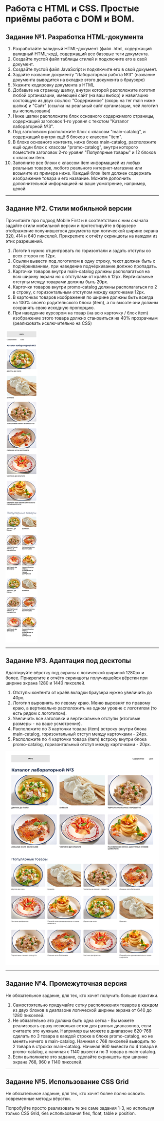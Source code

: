 # Работа с HTML и CSS. Простые приёмы работа с DOM и BOM.

## Задание №1. Разработка HTML-документа

1. Разработайте валидный HTML-документ (файл .html, содержащий валидный HTML-код), содержащий все базовые теги документа.
2. Создайте пустой файл таблицы стилей и подключите его в свой документ.
3. Создайте пустой файл JavaScript и подключите его в свой документ.
4. Задайте название документу "Лабораторная работа №3" (название документа выводится на вкладке этого документа в браузере)
5. Укажите кодировку документа в HTML
6. Добавьте на страницу шапку, внутри которой расположите логотип любой организации, имеющей сайт (на ваш выбор) и навигацию состоящую из двух ссылок: "Содержимое" (якорь на тег main ниже шапки) и "Сайт" (ссылка на реальный сайт организации, чей логотип вы использовали)
7. Ниже шапки расположите блок основного содержимого страницы, содержащий заголовок 1-го уровня с текстом "Каталог лабораторной №3".
8. Под заголовком расположите блок с классом "main-catalog", и содержащий внутри ещё 6 блоков с классом "item".
9. В блоке основного контента, ниже блока main-catalog, расположите ещё один блок с классом "promo-catalog", внутри которого поместите заголовок 2-го уровня "Популярные товары" и 12 блоков с классом item.
10. Заполните все блоки с классом item информацией из любых реальных товаров, любого реального интернет-магазина или возьмите из примера ниже. Каждый блок item должен содержать изображение товара и его название. Можете дополнить дополнительной информацией на ваше усмотрение, например, ценой

---------------------------

## Задание №2. Стили мобильной версии

Прочитайте про подход Mobile First и в соответствии с ним сначала задайте стили мобильной версии и протестируйте в браузере отображение получившегося документа при логической ширине экрана 320, 414 и 640 пикселей. Прикрепите к отчёту скриншоты на каждом из этих разрешений.

1. Логотип нужно отцентровать по горизонтали и задать отступы со всех сторон по 12px.
2. Ссылки вывести под логотипом в одну строку, текст должен быть с подчёркиванием, при наведение подчёркивание должно пропадать.
3. Карточки товаров внутри main-catalog должны располагаться на всю ширину экрана но с отступами от краёв в 12px. Вертикальные отступы между товарами должны быть 20pх.
4. Карточки товаров внутри promo-catalog должны располагаться по 2 в строку, с горизонтальным отступом между карточками 12px.
5. В карточках товаров изображения по ширине должны быть всегда на 100% своего родительского блока (item), а по высоте они должны сохранять свою исходную пропорцию.
6. При наведение курсором на товар (на всю карточку / блок item) изображение этого товара должно становиться на 40% прозрачным (реализовать исключительно на CSS)

![Макет для версии 320-640](https://github.com/RSTU-Citg-Space/web_lab/blob/frontend/AIB/Lab_03_HTML_CSS/Frame-320px.png)

---------------------------

## Задание №3. Адаптация под десктопы

Адаптируйте вёрстку под экраны с логической шириной 1280px и более. Прикрепите к отчёту скриншоты получившейся вёрстки при ширине экрана 1280 и 1440 пикселей.

1. Отступы контента от краёв вкладки браузера нужно увеличить до 40px.
2. Логотип выровнять по левому краю. Меню выровнят по правому краю, а вертикально расположить на одном уровне с логотипом (то есть рядом с логотипом).
3. Увеличить все заголовки и вертикальные отступы (итоговые размеры - на ваше усмотрение).
4. Расположите по 3 карточки товара (item) встроку внутри блока main-catalog, горизонтальный отступ между карточками - 24px. 
5. Расположите по 4 карточки товара (item) встроку внутри блока promo-catalog, горизонтальный отступ между карточками - 20px.

![Макет для версии 1280+](https://github.com/RSTU-Citg-Space/web_lab/blob/frontend/AIB/Lab_03_HTML_CSS/Frame-1280px.png)

---------------------------

## Задание №4. Промежуточная версия

Не обязательное задание, для тех, кто хочет получить больше практики.

1. Самостоятельно придумайте сетку расположения товаров в каждом из двух блоков в диапазоне логической ширины экрана от 640 до 1280 пикселей. 
2. Не обязательно это должна быть одна сетка - Вы можете реализовать сразу несколько сеток для разных диапазонов, если считаете это нужным. Например вы можете в диапазоне 620-768 сделать по 3 товара в каждой строке в блоке promo-catalog, но не менять ничего в main-catalog. Начиная с 768 пикселей выводить по 2 товара в строках main-catalog. Начиная 960 вывести по 4 товара в promo-catalog, а начиная с 1140 вывести по 3 товара в main-catalog.
3. Если выполняете это задание, сделайте скриншоты при ширине экрана 768, 960 и 1140 пикселей.

---------------------------

## Задание №5. Использование CSS Grid

Не обязательное задание, для тех, кто хочет более полно освоить современные методы вёрстки.

Попробуйте просто реализовать те же саме задания 1-3, но используя только CSS Grid, без использования flex, float, table и position.
